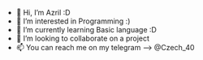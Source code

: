 - 👋 Hi, I’m Azril :D
- 👀 I’m interested in Programming :)
- 🌱 I’m currently learning Basic language :D
- 💞️ I’m looking to collaborate on a project
- 📫 You can reach me on my telegram --> @Czech_40

<!---
Czech-Only/Czech-Only is a ✨ special ✨ repository because its `README.md` (this file) appears on your GitHub profile.
You can click the Preview link to take a look at your changes.
--->
